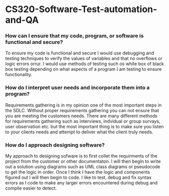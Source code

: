 # CS320-Software-Test-automation-and-QA
### How can I ensure that my code, program, or software is functional and secure?
<p> To ensure my code is functional and secure I would use debugging and testing techniques to verify the values of variables and that no overflows or logic errors
orrur. I would use methods of testing such os white box of black box testing depending on what aspects of a program I am testing to ensure functionality. </p>

### How do I interpret user needs and incorporate them into a program?
<p>Requirements gathering is in my opinion one of the most important steps in the SDLC. Without proper requirements gathering you can not ensure that you are meeting the customers needs. There are many different methods for requirements gathering such as interviews, indvidual or group survays, user observation etc. but the most important thing is to make sure you listen to your clients needs and attempt to deliver what the client truly needs. </p>

### How do I approach designing software?
<p>My approach to designing sofware is to first collet the requirments of the project from the customer or other documentaton. I will then begin to write out a solution using diagrams such as UML class diagrams or pseudocode to get the logic in order. Once I think I have the logic and components figured out I will then begin to code. I like to test, debug and fix syntax errors as I code to make any larger errors encountered during debug and compile easier to detect. </p>
